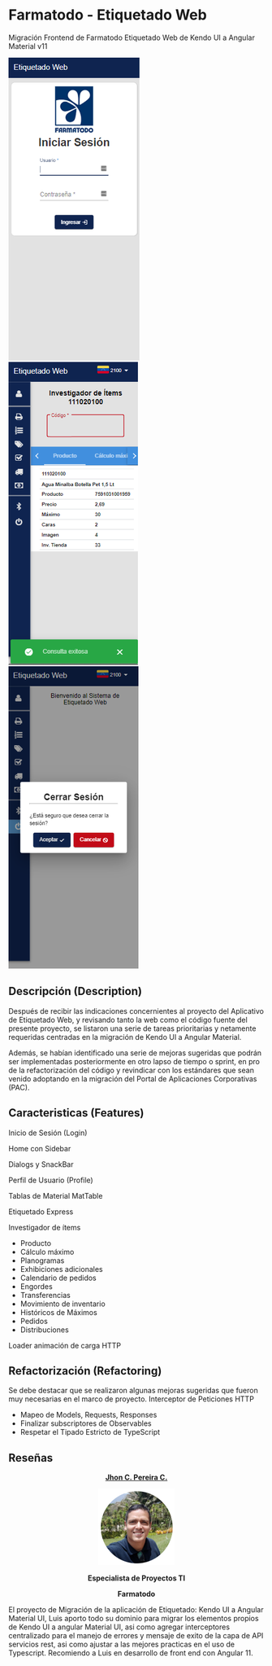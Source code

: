 # Farmatodo - Etiquetado Web

Migración Frontend de Farmatodo Etiquetado Web de Kendo UI a Angular Material v11 

![Inicio de Sesión](./02.png) ![Investigador de Ítems](./01.png) ![Cerrar Sesión](./04.png)

## Descripción (Description)

Después de recibir las indicaciones concernientes al proyecto del Aplicativo de Etiquetado Web, y revisando tanto la web como el código fuente del presente proyecto, se listaron una serie de tareas prioritarias y netamente requeridas centradas en la migración de Kendo UI a Angular Material.
		
Además, se habían identificado una serie de mejoras sugeridas que podrán ser implementadas posteriormente en otro lapso de tiempo o sprint, en pro de la refactorización del código y revindicar con los estándares que sean venido adoptando en la migración del Portal de Aplicaciones Corporativas (PAC).

## Caracteristicas (Features)

Inicio de Sesión (Login)

Home con Sidebar

Dialogs y SnackBar

Perfil de Usuario (Profile)

Tablas de Material MatTable

Etiquetado Express

Investigador de ítems

- Producto                          
-  Cálculo máximo              
- Planogramas
- Exhibiciones adicionales 
- Calendario de pedidos
- Engordes
- Transferencias                
- Movimiento de inventario 
- Históricos de Máximos
- Pedidos                           
- Distribuciones

Loader animación de carga HTTP

## Refactorización (Refactoring)

Se debe destacar que se realizaron algunas mejoras sugeridas que fueron muy necesarias en el marco de proyecto.
Interceptor de Peticiones HTTP

- Mapeo de Models, Requests, Responses
- Finalizar subscriptores de Observables
- Respetar el Tipado Estricto de TypeScript

## Reseñas
<section align="center">
<div aling="center">
<a href="https://www.linkedin.com/in/jhon-pereira-91750137"><b>Jhon C. Pereira C.</b></a>

![Foto de Jhon](./jhon.png)

<b>Especialista de Proyectos TI</b>

<b>Farmatodo</b>
</div>
</section>	
El proyecto de Migración de la aplicación de Etiquetado: Kendo UI a Angular Material UI, Luis aporto todo su dominio para migrar los elementos propios de Kendo UI a angular Material UI, asi como agregar interceptores centralizado para el manejo de errores y mensaje de exito de la capa de API servicios rest, asi como ajustar a las mejores practicas en el uso de Typescript. Recomiendo a Luis en desarrollo de front end con Angular 11.

